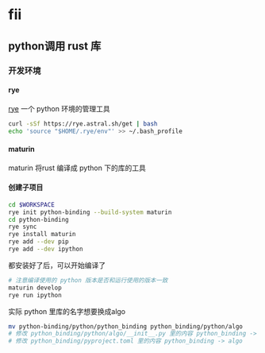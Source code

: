 # fii

## python调用 rust 库

### 开发环境

#### rye

[rye](https://github.com/astral-sh/rye) 一个 python 环境的管理工具

```sh
curl -sSf https://rye.astral.sh/get | bash
echo 'source "$HOME/.rye/env"' >> ~/.bash_profile
```

#### maturin

maturin 将rust 编译成 python 下的库的工具

#### 创建子项目

```sh
cd $WORKSPACE
rye init python-binding --build-system maturin
cd python-binding
rye sync
rye install maturin
rye add --dev pip
rye add --dev ipython
```

都安装好了后，可以开始编译了

```sh
# 注意编译使用的 python 版本是否和运行使用的版本一致
maturin develop
rye run ipython
```

实际 python 里库的名字想要换成algo

```sh
mv python-binding/python/python_binding python_binding/python/algo
# 修改 python_binding/python/algo/__init__.py 里的内容 python_binding -> algo
# 修改 python_binding/pyproject.toml 里的内容 python_binding -> algo
```
